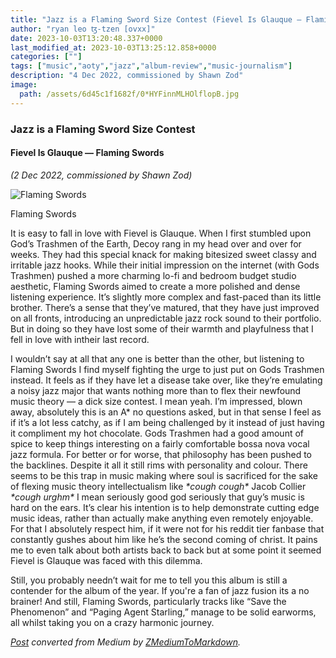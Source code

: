 ```yaml
---
title: "Jazz is a Flaming Sword Size Contest (Fievel Is Glauque — Flaming Swords)"
author: "ryan leo ꜩ-tzen [ovxx]"
date: 2023-10-03T13:20:48.337+0000
last_modified_at: 2023-10-03T13:25:12.858+0000
categories: [""]
tags: ["music","aoty","jazz","album-review","music-journalism"]
description: "4 Dec 2022, commissioned by Shawn Zod"
image:
  path: /assets/6d45c1f1682f/0*HYFinnMLHOlflopB.jpg
---
```


### **Jazz is a Flaming Sword Size Contest**
#### Fievel Is Glauque — Flaming Swords

_\(2 Dec 2022, commissioned by Shawn Zod\)_


![Flaming Swords](assets/6d45c1f1682f/0*HYFinnMLHOlflopB.jpg)

Flaming Swords

It is easy to fall in love with Fievel is Glauque\. When I first stumbled upon God’s Trashmen of the Earth, Decoy rang in my head over and over for weeks\. They had this special knack for making bitesized sweet classy and irritable jazz hooks\. While their initial impression on the internet \(with Gods Trashmen\) pushed a more charming lo\-fi and bedroom budget studio aesthetic, Flaming Swords aimed to create a more polished and dense listening experience\. It’s slightly more complex and fast\-paced than its little brother\. There’s a sense that they’ve matured, that they have just improved on all fronts, introducing an unpredictable jazz rock sound to their portfolio\. But in doing so they have lost some of their warmth and playfulness that I fell in love with intheir last record\.

I wouldn’t say at all that any one is better than the other, but listening to Flaming Swords I find myself fighting the urge to just put on Gods Trashmen instead\. It feels as if they have let a disease take over, like they’re emulating a noisy jazz major that wants nothing more than to flex their newfound music theory — a dick size contest\. I mean yeah\. I’m impressed, blown away, absolutely this is an A\* no questions asked, but in that sense I feel as if it’s a lot less catchy, as if I am being challenged by it instead of just having it compliment my hot chocolate\. Gods Trashmen had a good amount of spice to keep things interesting on a fairly comfortable bossa nova vocal jazz formula\. For better or for worse, that philosophy has been pushed to the backlines\. Despite it all it still rims with personality and colour\. There seems to be this trap in music making where soul is sacrificed for the sake of flexing music theory intellectualism like _\*cough cough\*_ Jacob Collier _\*cough urghm\*_ I mean seriously good god seriously that guy’s music is hard on the ears\. It’s clear his intention is to help demonstrate cutting edge music ideas, rather than actually make anything even remotely enjoyable\. For that I absolutely respect him, if it were not for his reddit tier fanbase that constantly gushes about him like he’s the second coming of christ\. It pains me to even talk about both artists back to back but at some point it seemed Fievel is Glauque was faced with this dilemma\.

Still, you probably needn’t wait for me to tell you this album is still a contender for the album of the year\. If you're a fan of jazz fusion its a no brainer\! And still, Flaming Swords, particularly tracks like “Save the Phenomenon” and “Paging Agent Starling,” manage to be solid earworms, all whilst taking you on a crazy harmonic journey\.



_[Post](https://ryaen.medium.com/jazz-is-a-flaming-sword-size-contest-fievel-is-glauque-flaming-swords-6d45c1f1682f) converted from Medium by [ZMediumToMarkdown](https://github.com/ZhgChgLi/ZMediumToMarkdown)._
